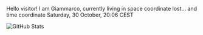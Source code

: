 Hello visitor! I am Giammarco, currently living in space coordinate lost... and time coordinate Saturday, 30 October, 20:06 CEST

![GitHub Stats](https://github-readme-stats.vercel.app/api?username=grcasanova)
